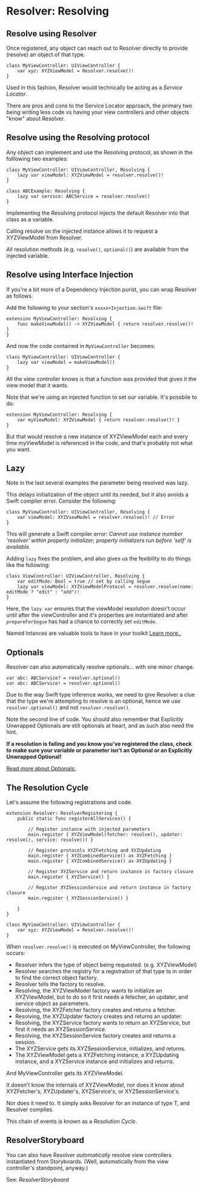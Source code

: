 #  Resolver: Resolving

## Resolve using Resolver

Once registered, any object can reach out to Resolver directly to provide (resolve) an object of that type.

```
class MyViewController: UIViewController {
    var xyz: XYZViewModel = Resolver.resolve()!
}
```

Used in this fashion, Resolver would technically be acting as a *Service Locator*.

There are pros and cons to the Service Locator approach, the primary two being writing less code vs having your view controllers and other objects "know" about Resolver.

## Resolve using the Resolving protocol

Any object can implement and use the Resolving protocol, as shown in the folllowing two examples:

```
class MyViewController: UIViewController, Resolving {
    lazy var viewModel: XYZViewModel = resolver.resolve()!
}

class ABCExample: Resolving {
    lazy var service: ABCService = resolver.resolve()
}
```

Implementing the Resolving protocol injects the default Resolver into that class as a variable.

Calling resolve on the injected instance allows it to request a XYZViewModel from Resolver.

All resolution methods (e.g. `resolve()`, `optional()`) are available from the injected variable.


## Resolve using Interface Injection

If you're a bit more of a Dependency Injection purist, you can wrap Resolver as follows.

Add the following to your section's `xxxxx+Injection.swift` file:

```
extension MyViewController: Resolving {
    func makeViewModel() -> XYZViewModel { return resolver.resolve()! }
}
```

And now the code contained in  `MyViewController` becomes:

```
class MyViewController: UIViewController {
    lazy var viewModel = makeViewModel()
}
```

All the view controller knows is that a function was provided that gives it the view model that it wants.

Note that we're using an injected function to set our variable. It's possbile to do:

```
extension MyViewController: Resolving {
    var myViewModel: XYZViewModel { return resolver.resolve()! }
}
```

But that would resolve a new instance of XYZViewModel each and every time myViewModel is referenced in the code, and that's probably not what you want.

## Lazy

Note in the last several examples the parameter being resolved was lazy.

This delays initialization of the object until its needed, but it also avoids a Swift complier error. Consider the following:

```
class MyViewController: UIViewController, Resolving {
    var viewModel: XYZViewModel = resolver.resolve()! // Error
}
```

This will generate a Swift compiler error: *Cannot use instance member 'resolver' within property initializer; property initializers run before 'self' is available.*

Adding `lazy` fixes the problem, and also gives us the fexibility to do things like the following:

```
class ViewController: UIViewController, Resolving {
    var editMode: Bool = true // set by calling segue
    lazy var viewModel: XYZViewModelProtocol = resolver.resolve(name: editMode ? "edit" : "add")!
}
```

Here, the `lazy var` ensures that the viewModel resolution doesn't occur until after the viewController and it's properties are instantiated and after `prepareForSegue` has had a chance to correctly set `editMode`.

Named Intances are valuable tools to have in your toolkit [Learn more..](Names.md)

## Optionals

Resolver can also automatically resolve optionals... with one minor change.

```
var abc: ABCService? = resolver.optional()
var abc: ABCService! = resolver.optional()
```

Due to the way Swift type inference works, we need to give Resolver a clue that the type we're attempting to resolve is an optional, hence we use `resolver.optional()` and not `resolver.resolve()`.

Note the second line of code. You should also remember that Explicitly Unwrapped Optionals are still optionals at heart, and as such also need the hint.

**If a resolution is failing and you know you've registered the class, check to make sure your variable or parameter isn't an Optional or an Explicitly Unwrapped Optional!**

[Read more about Optionals.](Optionals.md)

## The Resolution Cycle

Let's assume the following registrations and code.

```
extension Resolver: ResolverRegistering {
    public static func registerAllServices() {

        // Register instance with injected parameters
        main.register { XYZViewModel(fetcher: resolve(), updater: resolve(), service: resolve()) }

        // Register protocols XYZFetching and XYZUpdating
        main.register { XYZCombinedService() as XYZFetching }
        main.register { XYZCombinedService() as XYZUpdating }

        // Register XYZService and return instance in factory closure
        main.register { XYZService() }

        // Register XYZSessionService and return instance in factory closure
        main.register { XYZSessionService() }

    }
}

class MyViewController: UIViewController {
    var xyz: XYZViewModel = Resolver.resolve()!
}
```

When `resolver.resolve()` is executed on MyViewController, the following occurs:

* Resolver infers the type of object being requested. (e.g. XYZViewModel)
* Resolver searches the registry for a registration of that type to in order to find the correct object factory.
* Resolver tells the factory to resolve.
* Resolving, the XYZViewModel factory wants to initialize an XYZViewModel, but to do so it first needs a fetecher, an updater, and service object as parameters.
* Resolving, the XYZFetcher factory creates and returns a fetcher.
* Resolving, the XYZUpdater factory creates and returns an updater.
* Resolving, the XYZService factory wants to return an XYZService, but first it needs an XYZSessionService.
* Resolving, the XYZSessionService factory creates and returns a session.
* The XYZService gets its XYZSessionService, initializes, and returns.
* The XYZViewModel gets a XYZFetching instance, a XYZUpdating instance, and a XYZService instance and initializes and returns.

And MyViewController gets its XYZViewModel.

It doesn't know the internals of XYZViewModel, nor does it know about XYZFetcher's, XYZUpdater's, XYZService's, or XYZSessionService's.

Nor does it need to. It simply asks Resolver for an instance of type T, and Resolver complies.

This chain of events is known as a *Resolution Cycle*.

## ResolverStoryboard

You can also have Resolver *automatically* resolve view controllers instantiated from Storyboards. (Well, automatically from the view controller's standpoint, anyway.)

See: *ResolverStoryboard*


